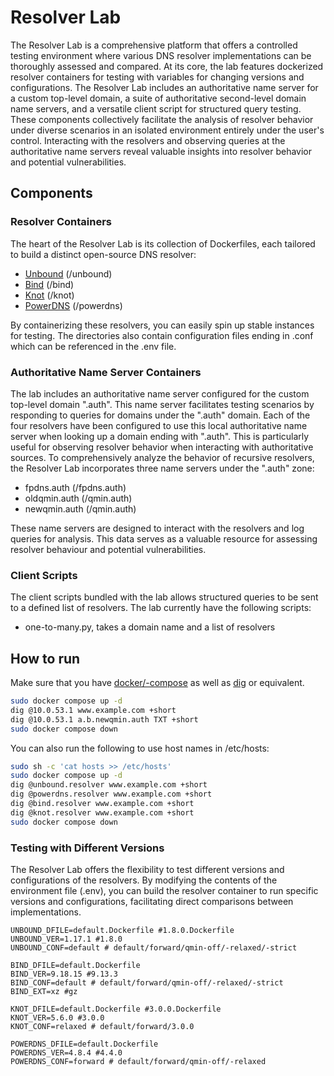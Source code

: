 # Resolver Lab

The Resolver Lab is a comprehensive platform that offers a controlled testing
environment where various DNS resolver implementations can be thoroughly
assessed and compared. At its core, the lab features dockerized resolver
containers for testing with variables for changing versions and configurations.
The Resolver Lab includes an authoritative name server for a custom top-level
domain, a suite of authoritative second-level domain name servers, and a
versatile client script for structured query testing. These components
collectively facilitate the analysis of resolver behavior under diverse
scenarios in an isolated environment entirely under the user's control.
Interacting with the resolvers and observing queries at the authoritative name
servers reveal valuable insights into resolver behavior and potential
vulnerabilities.

## Components
### Resolver Containers
The heart of the Resolver Lab is its collection of Dockerfiles, each tailored
to build a distinct open-source DNS resolver:
- [Unbound](https://nlnetlabs.nl/projects/unbound/about/) (/unbound)
- [Bind](https://www.isc.org/download/#BIND) (/bind)
- [Knot](https://www.knot-resolver.cz/) (/knot)
- [PowerDNS](https://www.powerdns.com/powerdns-recursor) (/powerdns)

By containerizing these resolvers, you can easily spin up stable instances for
testing. The directories also contain configuration files ending in .conf which
can be referenced in the .env file.

### Authoritative Name Server Containers
The lab includes an authoritative name server configured for the custom
top-level domain ".auth". This name server facilitates testing scenarios by
responding to queries for domains under the ".auth" domain.  Each of the four
resolvers have been configured to use this local authoritative name server when
looking up a domain ending with ".auth".  This is particularly useful for
observing resolver behavior when interacting with authoritative sources.  To
comprehensively analyze the behavior of recursive resolvers, the Resolver Lab
incorporates three name servers under the ".auth" zone:
- fpdns.auth (/fpdns.auth)
- oldqmin.auth (/qmin.auth)
- newqmin.auth (/qmin.auth)

These name servers are designed to interact with the resolvers and log queries
for analysis. This data serves as a valuable resource for assessing resolver
behaviour and potential vulnerabilities.

### Client Scripts
The client scripts bundled with the lab allows structured queries to be sent to 
a defined list of resolvers. The lab currently have the following scripts:
- one-to-many.py, takes a domain name and a list of resolvers

## How to run
Make sure that you have [docker/-compose](https://docs.docker.com/engine/install/) 
as well as [dig](https://linux.die.net/man/1/dig) or equivalent.
```sh
sudo docker compose up -d
dig @10.0.53.1 www.example.com +short
dig @10.0.53.1 a.b.newqmin.auth TXT +short
sudo docker compose down
```

You can also run the following to use host names in /etc/hosts:
```sh
sudo sh -c 'cat hosts >> /etc/hosts'
sudo docker compose up -d
dig @unbound.resolver www.example.com +short
dig @powerdns.resolver www.example.com +short
dig @bind.resolver www.example.com +short
dig @knot.resolver www.example.com +short
sudo docker compose down
```

### Testing with Different Versions
The Resolver Lab offers the flexibility to test different versions and
configurations of the resolvers. By modifying the contents of the environment
file (.env), you can build the resolver container to run specific versions and
configurations, facilitating direct comparisons between implementations.

```
UNBOUND_DFILE=default.Dockerfile #1.8.0.Dockerfile 
UNBOUND_VER=1.17.1 #1.8.0
UNBOUND_CONF=default # default/forward/qmin-off/-relaxed/-strict

BIND_DFILE=default.Dockerfile
BIND_VER=9.18.15 #9.13.3
BIND_CONF=default # default/forward/qmin-off/-relaxed/-strict
BIND_EXT=xz #gz

KNOT_DFILE=default.Dockerfile #3.0.0.Dockerfile
KNOT_VER=5.6.0 #3.0.0
KNOT_CONF=relaxed # default/forward/3.0.0

POWERDNS_DFILE=default.Dockerfile
POWERDNS_VER=4.8.4 #4.4.0
POWERDNS_CONF=forward # default/forward/qmin-off/-relaxed
```
